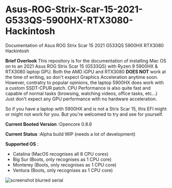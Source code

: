 # Asus-ROG-Strix-Scar-15-2021-G533QS-5900HX-RTX3080-Hackintosh
Documentation of Asus ROG Strix Scar 15 2021 G533QS 5900HX RTX3080 Hackintosh

**Brief Overlook**
This repository is for the documentation of installing Mac OS on to an 2021 Asus ROG Strix Scar 15 (G533QS) with Ryzen 9 5900HX & RTX3080 laptop GPU. Both the AMD iGPU and RTX3080 **DOES NOT** work at the time of writing, so don't expect Graphics Acceleration anytime soon. However, contratry to popular opinions, the laptop 5900HX does work with a custom SSDT-CPUR patch. CPU Performance is also quite fast and capable of normal tasks (browsing, watching videos, office tasks, etc...) Just don't expect any GPU performance with no hardware acceleration.

So if you have a laptop with 5900HX and is not a Strix Scar 15, this EFI might or might not work for you. But you're welcomed to try and see for yourself.

**Current Booted Version** :Opencore 0.8.6

**Current Status** :Alpha build WIP (needs a lot of development)

**Supported OS** :
- Catalina (MacOS recognises all 8 CPU cores)
- Big Sur (Boots, only recognises as 1 CPU core)
- Monterey (Boots, only recognises as 1 CPU core)
- Ventura (Boots, only recognises as 1 CPU core)

![screenshot blurred serial](https://user-images.githubusercontent.com/86264021/205434871-ed1778d4-db22-4987-a30f-c959720916ca.png)
